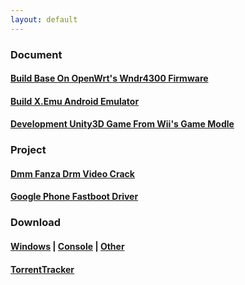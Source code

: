 ```yaml
---
layout: default
---
```


### Document<br>
#### [Build Base On OpenWrt's Wndr4300 Firmware](/page/openwrt.md)<br>
#### [Build X.Emu Android Emulator](/page/emulator.md)<br>
#### [Development Unity3D Game From Wii's Game Modle](/page/unity3d.md)
### Project<br>
#### [Dmm Fanza Drm Video Crack](/page/dmm.md)<br>
#### [Google Phone Fastboot Driver](/page/phone.md)<br>
### Download<br>
#### [Windows](/page/windows.md)&nbsp;|&nbsp;[Console](/page/console.md)&nbsp;|&nbsp;[Other](/page/other.md)<br>
#### [TorrentTracker](https://ngosang.github.io/trackerslist/trackers_all.txt)
